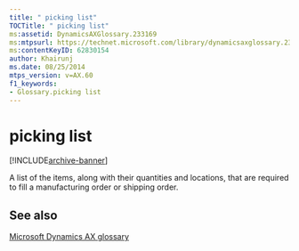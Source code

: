 ```yaml
---
title: " picking list"
TOCTitle: " picking list"
ms:assetid: DynamicsAXGlossary.233169
ms:mtpsurl: https://technet.microsoft.com/library/dynamicsaxglossary.233169(v=AX.60)
ms:contentKeyID: 62830154
author: Khairunj
ms.date: 08/25/2014
mtps_version: v=AX.60
f1_keywords:
- Glossary.picking list
---
```


# picking list


[!INCLUDE[archive-banner](includes/archive-banner.md)]

A list of the items, along with their quantities and locations, that are required to fill a manufacturing order or shipping order.

## See also

[Microsoft Dynamics AX glossary](glossary/microsoft-dynamics-ax-glossary.md)

  


